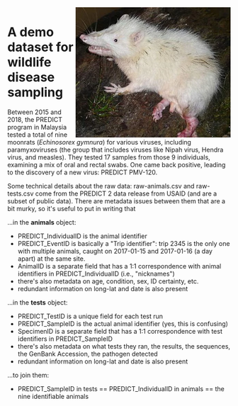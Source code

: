 <img align="right" src="Moonrats.png" width="350">

# A demo dataset for wildlife disease sampling

Between 2015 and 2018, the PREDICT program in Malaysia tested a total of nine moonrats (_Echinosorex gymnura_) for various viruses, including paramyxoviruses (the group that includes viruses like Nipah virus, Hendra virus, and measles). They tested 17 samples from those 9 individuals, examining a mix of oral and rectal swabs. One came back positive, leading to the discovery of a new virus: PREDICT PMV-120.	


Some technical details about the raw data: raw-animals.csv and raw-tests.csv come from the PREDICT 2 data release from USAID (and are a subset of public data). There are metadata issues between them that are a bit murky, so it's useful to put in writing that 

...in the **animals** object:
- PREDICT_IndividualID is the animal identifier
- PREDICT_EventID is basically a "Trip identifier": trip 2345	is the only one with multiple animals, caught on 2017-01-15	and 2017-01-16 (a day apart) at the same site.
- AnimalID is a separate field that has a 1:1 correspondence with animal identifiers in PREDICT_IndividualID (i.e., "nicknames") 
- there's also metadata on age, condition, sex, ID certainty, etc.
- redundant information on long-lat and date is also present

...in the **tests** object:
- PREDICT_TestID is a unique field for each test run
- PREDICT_SampleID is the actual animal identifier (yes, this is confusing)
- SpecimenID is a separate field that has a 1:1 correspondence with test identifiers in PREDICT_SampleID
- there's also metadata on what tests they ran, the results, the sequences, the GenBank Accession, the pathogen detected
- redundant information on long-lat and date is also present

...to join them:
- PREDICT_SampleID in tests == PREDICT_IndividualID in animals == the nine identifiable animals

